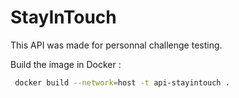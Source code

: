 # StayInTouch 

This API was made for personnal challenge testing.

Build the image in Docker :


```sh
 docker build --network=host -t api-stayintouch .
``` 